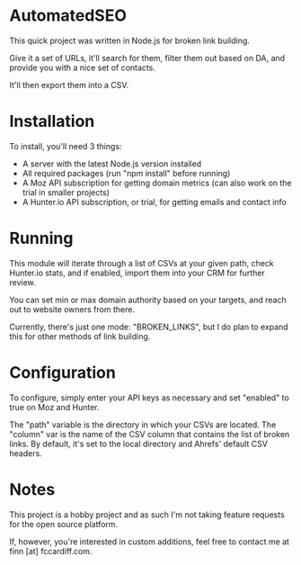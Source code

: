 # AutomatedSEO

This quick project was written in Node.js for broken link building.

Give it a set of URLs, it'll search for them, filter them out based on DA, and provide you with a nice set of contacts.

It'll then export them into a CSV.

# Installation

To install, you'll need 3 things:
- A server with the latest Node.js version installed
- All required packages (run "npm install" before running)
- A Moz API subscription for getting domain metrics (can also work on the trial in smaller projects)
- A Hunter.io API subscription, or trial, for getting emails and contact info

# Running

This module will iterate through a list of CSVs at your given path, check Hunter.io stats, and if enabled, import them into your CRM for further review.

You can set min or max domain authority based on your targets, and reach out to website owners from there.

Currently, there's just one mode: "BROKEN_LINKS", but I do plan to expand this for other methods of link building.


# Configuration

To configure, simply enter your API keys as necessary and set "enabled" to true on Moz and Hunter.

The "path" variable is the directory in which your CSVs are located. The "column" var is the name of the CSV column that contains the list of broken links. By default, it's set to the local directory and Ahrefs' default CSV headers.

# Notes

This project is a hobby project and as such I'm not taking feature requests for the open source platform.

If, however, you're interested in custom additions, feel free to contact me at finn [at] fccardiff.com.
